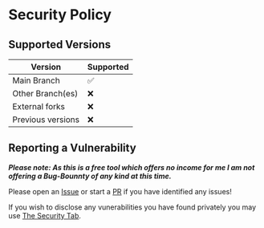 # Security Policy

## Supported Versions

| Version                | Supported          |
| -----------------------| ------------------ |
| Main Branch            | :white_check_mark: |
| Other Branch(es)       | :x:                |
| External forks         | :x:                |
| Previous versions      | :x:                |

## Reporting a Vulnerability

***Please note: As this is a free tool which offers no income for me I am not offering a Bug-Bounnty of any kind at this time.***

Please open an [Issue](<https://github.com/NanashiTheNameless/SerialTerminal/issues>) or start a [PR](<https://github.com/NanashiTheNameless/SerialTerminal/pulls>) if you have identified any issues!

If you wish to disclose any vunerabilities you have found privately you may use [The Security Tab](<https://github.com/NanashiTheNameless/SerialTerminal/security>).
